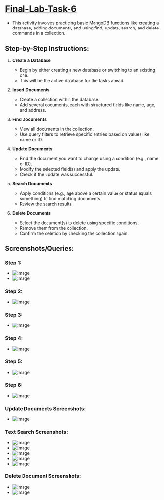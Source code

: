 # [Final-Lab-Task-6]()
- This activity involves practicing basic MongoDB functions like creating a database, adding documents, and using find, update, search, and delete commands in a collection.

## Step-by-Step Instructions:

1. **Create a Database**

   * Begin by either creating a new database or switching to an existing one.
   * This will be the active database for the tasks ahead.

2. **Insert Documents**

   * Create a collection within the database.
   * Add several documents, each with structured fields like name, age, and address.

3. **Find Documents**

   * View all documents in the collection.
   * Use query filters to retrieve specific entries based on values like name or ID.

4. **Update Documents**

   * Find the document you want to change using a condition (e.g., name or ID).
   * Modify the selected field(s) and apply the update.
   * Check if the update was successful.

5. **Search Documents**

   * Apply conditions (e.g., age above a certain value or status equals something) to find matching documents.
   * Review the search results.

6. **Delete Documents**

   * Select the document(s) to delete using specific conditions.
   * Remove them from the collection.
   * Confirm the deletion by checking the collection again.


## Screenshots/Queries:

### Step 1:

* ![Image](https://github.com/user-attachments/assets/0449a418-24fa-4917-932a-26b05f800028)
* ![Image](https://github.com/user-attachments/assets/20adcbbe-4bd3-4424-bdb8-660f3d5eac5f)

### Step 2:

* ![Image](https://github.com/user-attachments/assets/cbcf3397-b9f5-4073-a892-4ea24e7cfe45)

### Step 3:

* ![Image](https://github.com/user-attachments/assets/cbcda997-6d04-4f33-9455-cbb35f80ada7)

### Step 4:

* ![Image](https://github.com/user-attachments/assets/15859e5f-cc51-41af-ab73-b7fa02fbea8c)

### Step 5:

* ![Image](https://github.com/user-attachments/assets/f3fa8e25-f43e-4d4f-af81-bc4e2a4ab6a0)

### Step 6:

* ![Image](https://github.com/user-attachments/assets/c1463d9f-5d04-4361-972d-d8c58816fffb)


### **Update Documents Screenshots:**

* ![Image](https://github.com/user-attachments/assets/28a9aa1e-c5ee-40dd-9174-847f8bf49309)

### **Text Search Screenshots:**

* ![Image](https://github.com/user-attachments/assets/23f8f9e3-6692-4c28-a30a-03b9cae32892)
* ![Image](https://github.com/user-attachments/assets/bbd8f49f-38d7-47fd-adad-441adecb383d)
* ![Image](https://github.com/user-attachments/assets/a0e94f8b-fcc9-409b-a310-102bd93e94f4)
* ![Image](https://github.com/user-attachments/assets/d48d9ddd-e5b2-4948-b6dd-3185aaa6a7a8)
* ![Image](https://github.com/user-attachments/assets/d3ecaaa1-9802-40a8-b799-2b086465d52c)

### **Delete Document Screenshots:**

* ![Image](https://github.com/user-attachments/assets/2ad3d3ce-eb7b-47f8-a0ba-1c2a7594918d)
* ![Image](https://github.com/user-attachments/assets/192522c1-e5db-4e52-b929-42a7b57f6ece)

